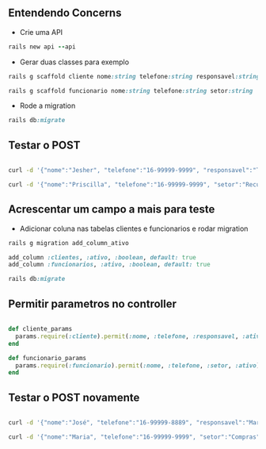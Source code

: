 ## Entendendo Concerns

- Crie uma API

```ruby
rails new api --api
```

- Gerar duas classes para exemplo

```ruby
rails g scaffold cliente nome:string telefone:string responsavel:string

rails g scaffold funcionario nome:string telefone:string setor:string
```

- Rode a migration

```ruby
rails db:migrate
```

## Testar o POST

```bash

curl -d '{"nome":"Jesher", "telefone":"16-99999-9999", "responsavel":"Tobias"}' -H "Content-Type: application/json" -X POST http://localhost:3000/clientes

curl -d '{"nome":"Priscilla", "telefone":"16-99999-9999", "setor":"Recursos Humanos"}' -H "Content-Type: application/json" -X POST http://localhost:3000/funcionarios

```

## Acrescentar um campo a mais para teste

- Adicionar coluna nas tabelas clientes e funcionarios e rodar migration

```ruby
rails g migration add_column_ativo

add_column :clientes, :ativo, :boolean, default: true
add_column :funcionarios, :ativo, :boolean, default: true

rails db:migrate
```

## Permitir parametros no controller

```ruby

def cliente_params
  params.require(:cliente).permit(:nome, :telefone, :responsavel, :ativo)
end

def funcionario_params
  params.require(:funcionario).permit(:nome, :telefone, :setor, :ativo)
end

```

## Testar o POST novamente

```bash

curl -d '{"nome":"José", "telefone":"16-99999-8889", "responsavel":"Marcos", "ativo":"false"}' -H "Content-Type: application/json" -X POST http://localhost:3000/clientes

curl -d '{"nome":"Maria", "telefone":"16-99999-9999", "setor":"Compras", "ativo":"false"}' -H "Content-Type: application/json" -X POST http://localhost:3000/funcionarios

```